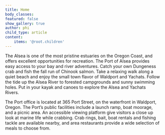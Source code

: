 ```yaml
---
title: Home
body_classes:
featured: false
show_gallery: true
author: phi
child_type: article
content:
    items: '@root.children'
---
```


The Alsea is one of the most pristine estuaries on the Oregon Coast, and offers excellent opportunities for recreation. The Port of Alsea provides easy access to your bay and river adventures. Catch your own Dungeness crab and fish the fall run of Chinook salmon. Take a relaxing walk along a quiet beach and enjoy the small town flavor of Waldport and Yachats. Follow the tide up the Alsea River to forested campgrounds and sunny swimming holes.  Put in your kayak and canoes to explore the Alsea and Yachats Rivers.

The Port office is located at 365 Port Street, on the waterfront in Waldport, Oregon.  The Port’s public facilities include a launch ramp, boat moorage, and a picnic area. An accessible viewing platform give visitors a close up look at marine life while crabbing. Crab rings, bait, boat rentals and fishing tackle are available nearby, and area restaurants provide a wide selection of meals to choose from.
